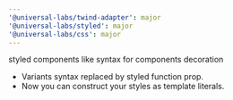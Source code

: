 ```yaml
---
'@universal-labs/twind-adapter': major
'@universal-labs/styled': major
'@universal-labs/css': major
---
```


styled components like syntax for components decoration

* Variants syntax replaced by styled function prop.
* Now you can construct your styles as template literals.